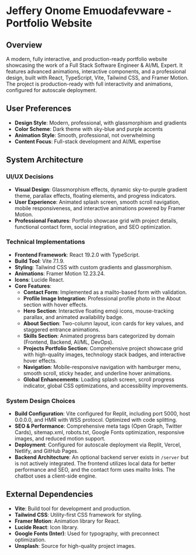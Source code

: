 # Jeffery Onome Emuodafevware - Portfolio Website

## Overview
A modern, fully interactive, and production-ready portfolio website showcasing the work of a Full Stack Software Engineer & AI/ML Expert. It features advanced animations, interactive components, and a professional design, built with React, TypeScript, Vite, Tailwind CSS, and Framer Motion. The project is production-ready with full interactivity and animations, configured for autoscale deployment.

## User Preferences
- **Design Style**: Modern, professional, with glassmorphism and gradients
- **Color Scheme**: Dark theme with sky-blue and purple accents
- **Animation Style**: Smooth, professional, not overwhelming
- **Content Focus**: Full-stack development and AI/ML expertise

## System Architecture

### UI/UX Decisions
- **Visual Design**: Glassmorphism effects, dynamic sky-to-purple gradient theme, parallax effects, floating elements, and progress indicators.
- **User Experience**: Animated splash screen, smooth scroll navigation, mobile responsiveness, and interactive animations powered by Framer Motion.
- **Professional Features**: Portfolio showcase grid with project details, functional contact form, social integration, and SEO optimization.

### Technical Implementations
- **Frontend Framework**: React 19.2.0 with TypeScript.
- **Build Tool**: Vite 7.1.9.
- **Styling**: Tailwind CSS with custom gradients and glassmorphism.
- **Animations**: Framer Motion 12.23.24.
- **Icons**: Lucide React.
- **Core Features**:
    - **Contact Form**: Implemented as a mailto-based form with validation.
    - **Profile Image Integration**: Professional profile photo in the About section with hover effects.
    - **Hero Section**: Interactive floating emoji icons, mouse-tracking parallax, and animated availability badge.
    - **About Section**: Two-column layout, icon cards for key values, and staggered entrance animations.
    - **Skills Section**: Animated progress bars categorized by domain (Frontend, Backend, AI/ML, DevOps).
    - **Projects Portfolio Section**: Comprehensive project showcase grid with high-quality images, technology stack badges, and interactive hover effects.
    - **Navigation**: Mobile-responsive navigation with hamburger menu, smooth scroll, sticky header, and underline hover animations.
    - **Global Enhancements**: Loading splash screen, scroll progress indicator, global CSS optimizations, and accessibility improvements.

### System Design Choices
- **Build Configuration**: Vite configured for Replit, including port 5000, host 0.0.0.0, and HMR with WSS protocol. Optimized with code splitting.
- **SEO & Performance**: Comprehensive meta tags (Open Graph, Twitter Cards), sitemap.xml, robots.txt, Google Fonts optimization, responsive images, and reduced motion support.
- **Deployment**: Configured for autoscale deployment via Replit, Vercel, Netlify, and GitHub Pages.
- **Backend Architecture**: An optional backend server exists in `/server` but is not actively integrated. The frontend utilizes local data for better performance and SEO, and the contact form uses mailto links. The chatbot uses a client-side engine.

## External Dependencies
- **Vite**: Build tool for development and production.
- **Tailwind CSS**: Utility-first CSS framework for styling.
- **Framer Motion**: Animation library for React.
- **Lucide React**: Icon library.
- **Google Fonts (Inter)**: Used for typography, with preconnect optimization.
- **Unsplash**: Source for high-quality project images.